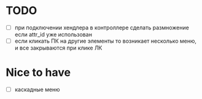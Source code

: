 # TODO

- [ ] при подключении хендлера в контроллере сделать размножение если attr_id уже использован
- [ ] если кликать ПК на другие элементы то возникает несколько меню, и все закрываются при клике ЛК

# Nice to have

- [ ] каскадные меню
